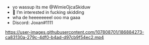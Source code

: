 - yo wassup its me @WimieOjcaSkiduw
- 👀 I’m interested in fucking skidding
- wha de heeeeeeeel ooo ma gaaa
- Discord: Joxan#1111

https://user-images.githubusercontent.com/107808701/186884273-ca83130a-279c-4df0-b4ad-d97cb9f54ec2.mp4
<!---
WimieOjcaSkiduw/WimieOjcaSkiduw is a ✨ special ✨ repository because its `README.md` (this file) appears on your GitHub profile.
You can click the Preview link to take a look at your changes.
--->
